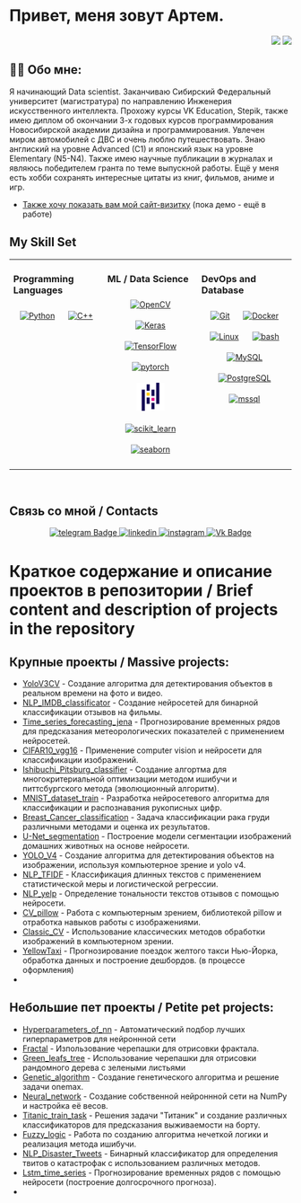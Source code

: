 # Привет, меня зовут Артем.
<div id="header" align="right">
  <img src="https://media.giphy.com/media/v1.Y2lkPTc5MGI3NjExa3duZGRwOThmcDI2emZxbDVnejNoOTRoajZkbGJrbzd3Y2pvMHBndyZlcD12MV9pbnRlcm5hbF9naWZfYnlfaWQmY3Q9Zw/qgQUggAC3Pfv687qPC/giphy.gif" width="400"/>
  <img src="https://media.giphy.com/media/11GS6sBCY87K9LmCQe/giphy.gif?cid=ecf05e479o8fn9zoxsod19lgs2g7nxh2rejxgk504x54qedu&ep=v1_gifs_search&rid=giphy.gif&ct=g" width="300"/>
</div>
</p>

## 👨‍💻 Обо мне:
Я начинающий Data scientist. Заканчиваю Сибирский Федеральный университет (магистратура) по направлению Инженерия искусственного интеллекта.
Прохожу курсы VK Education, Stepik, также имею диплом об окончании 3-х годовых курсов программирования Новосибирской академии дизайна и программирования.
Увлечен миром автомобилей с ДВС и очень люблю путешествовать. Знаю англиский на уровне Advanced (C1) и японский язык на уровне Elementary (N5-N4). Также имею научные публикации в журналах и являюсь победителем гранта по теме выпускной работы.
Ещё у меня есть хобби сохранять интересные цитаты из книг, фильмов, аниме и игр.

* [Также хочу показать вам мой сайт-визитку](https://sites.google.com/view/avgitincv/%D0%BE%D0%B1%D0%BE-%D0%BC%D0%BD%D0%B5) (пока демо - ещё в работе)

## My Skill Set  
<table><tr><td valign="top" width="33%">



### Programming Languages
<div align="center">  
<a href="https://www.python.org/" target="_blank"><img style="margin: 10px" src="https://profilinator.rishav.dev/skills-assets/python-original.svg" alt="Python" height="50" /></a>  
<a href="https://www.cplusplus.com/" target="_blank"><img style="margin: 10px" src="https://profilinator.rishav.dev/skills-assets/cplusplus-original.svg" alt="C++" height="50" /></a>  
</div>

</td><td valign="top" width="33%">



### ML / Data Science  
<div align="center">  

<a href="https://opencv.org/" target="_blank"><img style="margin: 10px" src="https://profilinator.rishav.dev/skills-assets/opencv-icon.svg" alt="OpenCV" height="50" /></a>  
<a href="https://keras.io/" target="_blank"><img style="margin: 10px" src="https://profilinator.rishav.dev/skills-assets/keras.png" alt="Keras" height="50" /></a>  
<a href="https://www.tensorflow.org/" target="_blank"><img style="margin: 10px" src="https://profilinator.rishav.dev/skills-assets/tensorflow-icon.svg" alt="TensorFlow" height="50" /></a>  
<a href="https://pytorch.org/" target="_blank"><img style="margin: 10px" src="https://profilinator.rishav.dev/skills-assets/pytorch-icon.svg" alt="pytorch" height="50" /></a> 
<a href="https://pandas.pydata.org/" target="_blank" rel="noreferrer"> <img style="margin: 10px" src="https://raw.githubusercontent.com/devicons/devicon/2ae2a900d2f041da66e950e4d48052658d850630/icons/pandas/pandas-original.svg" alt="pandas" width="50" height="50" /></a> 
<a href="https://scikit-learn.org/" target="_blank" rel="noreferrer"> <img style="margin: 10px" src="https://upload.wikimedia.org/wikipedia/commons/0/05/Scikit_learn_logo_small.svg" alt="scikit_learn" width="50" height="50" /></a> 
<a href="https://seaborn.pydata.org/" target="_blank" rel="noreferrer"> <img style="margin: 10px" src="https://seaborn.pydata.org/_images/logo-mark-lightbg.svg" alt="seaborn" width="50" height="50" /></a>
</div>

</td><td valign="top" width="33%">



### DevOps and Database
<div align="center">  
<a href="https://github.com/" target="_blank"><img style="margin: 10px" src="https://profilinator.rishav.dev/skills-assets/git-scm-icon.svg" alt="Git" height="50" /></a>  
<a href="https://www.docker.com/" target="_blank"><img style="margin: 10px" src="https://profilinator.rishav.dev/skills-assets/docker-original-wordmark.svg" alt="Docker" height="50" /></a>  
<a href="https://www.linux.org/" target="_blank"><img style="margin: 10px" src="https://profilinator.rishav.dev/skills-assets/linux-original.svg" alt="Linux" height="50" /></a>  
<a href="https://www.gnu.org/software/bash/" target="_blank" rel="noreferrer"> <img style="margin: 10px" src="https://www.vectorlogo.zone/logos/gnu_bash/gnu_bash-icon.svg" alt="bash" width="50" height="50" /></a>
<a href="https://www.mysql.com/" target="_blank"><img style="margin: 10px" src="https://profilinator.rishav.dev/skills-assets/mysql-original-wordmark.svg" alt="MySQL" height="50" /></a>  
<a href="https://www.postgresql.org/" target="_blank"><img style="margin: 10px" src="https://profilinator.rishav.dev/skills-assets/postgresql-original-wordmark.svg" alt="PostgreSQL" height="50" /></a>  
<a href="https://www.microsoft.com/en-us/sql-server" target="_blank" rel="noreferrer"> <img style="margin: 10px" src="https://www.svgrepo.com/show/303229/microsoft-sql-server-logo.svg" alt="mssql" width="50" height="50" /></a>
</div>


</td></tr></table>  

<br/>  


## Связь со мной / Contacts
<div align="center">
<a href="https://t.me/Infinityblazze">
<img src="https://img.shields.io/badge/Telegram-purple?style=for-the-badge&logo=telegram&logoColor=white" alt="telegram Badge"/>
</a>

  
<a href="https://linkedin.com/in/ArtemAvgutin" target="_blank">
<img src=https://img.shields.io/badge/linkedin-%231E77B5.svg?&style=for-the-badge&logo=linkedin&logoColor=white alt=linkedin style="margin-bottom: 5px;" />
</a>

<a href="https://instagram.com/infinityblazze" target="_blank">
<img src=https://img.shields.io/badge/instagram-%23000000.svg?&style=for-the-badge&logo=instagram&logoColor=pink alt=instagram style="margin-bottom: 5px;" />
</a>  

<a href="https://vk.com/infinityblazze">
<img src="https://img.shields.io/badge/VK-blue?style=for-the-badge&logo=vk&logoColor=white" alt="Vk Badge"/>
</a>

</div>  

# Краткое содержание и описание проектов в репозитории / Brief content and description of projects in the repository
## Крупные проекты / Massive projects:
* [YoloV3CV](https://github.com/ArtemAvgutin/YoloV3CV) - Создание алгоритма для детектирования объектов в реальном времени на фото и видео.
* [NLP_IMDB_classificator](https://github.com/ArtemAvgutin/NLP_IMDB_classificator) - Создание нейросетей для бинарной классификации отзывов на фильмы.
* [Time_series_forecasting_jena](https://github.com/ArtemAvgutin/Time_series_forecasting_jena) - Прогнозирование временных рядов для предсказания метеорологических показателей с применением нейросетей.
* [CIFAR10_vgg16](https://github.com/ArtemAvgutin/CIFAR10_vgg16) - Применение computer vision и нейросети для классификации изображений.
* [Ishibuchi_Pitsburg_classifier](https://github.com/ArtemAvgutin/Ishibuchi_Pitsburg_classifier) - Создание алгортма для многокритериальной оптимизации методом ишибучи и питтсбургского метода (эволюционный алгоритм).
* [MNIST_dataset_train](https://github.com/ArtemAvgutin/MNIST_dataset_train) - Разработка нейросетевого алгоритма для классификации и распознавания рукописных цифр.
* [Breast_Cancer_classification](https://github.com/ArtemAvgutin/Breast_Cancer_classification) - Задача классификации рака груди различными методами и оценка их результатов.
* [U-Net_segmentation](https://github.com/ArtemAvgutin/U-Net_segmentation) - Построение модели сегментации изображений домашних животных на основе нейросети.
* [YOLO_V4](https://github.com/ArtemAvgutin/YOLO_V4) - Создание алгоритма для детектирования объектов на изображении, используя компьютерное зрение и yolo v4.
* [NLP_TFIDF](https://github.com/ArtemAvgutin/NLP_TFIDF) - Классификация длинных текстов с применением статистической меры и логистической регрессии.
* [NLP_yelp](https://github.com/ArtemAvgutin/NLP_yelp) - Определение тональности текстов отзывов с помощью нейросети.
* [CV_pillow](https://github.com/ArtemAvgutin/CV_pillow) - Работа с компьютерным зрением, библиотекой pillow и отработка навыков работы с изображениями.
* [Classic_CV](https://github.com/ArtemAvgutin/Classic_CV) - Использование классических методов обработки изображений в компьютерном зрении.
* [YellowTaxi](https://github.com/ArtemAvgutin/YellowTaxi) - Прогнозирование поездок желтого такси Нью-Йорка, обработка данных и построение дешбордов. (в процессе оформления)
* []()

## Небольшие пет проекты / Petite pet projects:
* [Hyperparameters_of_nn](https://github.com/ArtemAvgutin/Hyperparameters_of_nn) - Автоматический подбор лучших гиперпараметров для нейроннной сети
* [Fractal](https://github.com/ArtemAvgutin/Fractal) - Изпользование черепашки для отрисовки фрактала.
* [Green_leafs_tree](https://github.com/ArtemAvgutin/Green_leafs_tree) - Использование черепашки для отрисовки рандомного дерева с зелеными листьями
* [Genetic_algorithm](https://github.com/ArtemAvgutin/Genetic_algorithm) - Создание генетического алгоритма и решение задачи onemax.
* [Neural_network](https://github.com/ArtemAvgutin/Neural_network) - Создание собственной нейроннной сети на NumPy и настройка её весов.
* [Titanic_train_task](https://github.com/ArtemAvgutin/Titanic_train_task) - Решения задачи "Титаник" и создание различных классификаторов для предсказания выживаемости на борту.
* [Fuzzy_logic](https://github.com/ArtemAvgutin/Fuzzy_logic) - Работа по созданию алгоритма нечеткой логики и реализация метода ишибучи.
* [NLP_Disaster_Tweets](https://github.com/ArtemAvgutin/NLP_Disaster_Tweets) - Бинарный классификатор для определения твитов о катастрофак с использованием различных методов.
* [Lstm_time_series](https://github.com/ArtemAvgutin/Lstm_time_series) - Прогнозирование временных рядов с помощью нейросети (построение долгосрочного прогноза).
* []()



